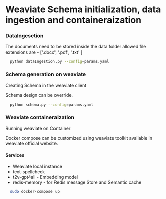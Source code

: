 
# Weaviate Schema initialization, data ingestion and containeraization

### DataIngesetion 
The documents need to be stored inside the data folder
allowed file extensions are - ['.docx', '.pdf', '.txt' ]


```bash
  python dataIngestion.py --config=params.yaml
```

### Schema generation on weaviate
Creating Schema in the weaviate client

Schema design can be override.

```bash
  python schema.py --config=params.yaml
```
    
### Weaviate containeraization
Running weaviate on Container 

Docker compose can be customized using weaviate toolkit available in weaviate official website.
    
#### Services

- Weaviate local instance
- text-spellcheck
- t2v-gpt4all - Embedding model
- redis-memory - for Redis message Store and  Semantic cache

```bash
  sudo docker-compose up
```

